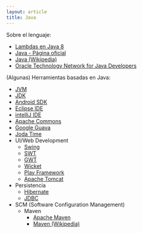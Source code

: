 ```yaml
---
layout: article
title: Java
---
```


Sobre el lenguaje:

-   [Lambdas en Java 8](lambdas-en-java-8.html)
-   [Java - Página oficial](http://www.java.com/es/)
-   [Java (Wikipedia)](http://en.wikipedia.org/wiki/Java_(programming_language))
-   [Oracle Technology Network for Java Developers](http://www.oracle.com/technetwork/java/index.html)

(Algunas) Herramientas basadas en Java:

-   [JVM](http://en.wikipedia.org/wiki/Java_virtual_machine)
-   [JDK](http://en.wikipedia.org/wiki/Java_Development_Kit)
-   [Android SDK](http://en.wikipedia.org/wiki/Android_SDK#Android_SDK)
-   [Eclipse IDE](http://www.eclipse.org)
-   [intelliJ IDE](http://www.jetbrains.com/idea/)
-   [Apache Commons](http://commons.apache.org/)
-   [Google Guava](http://code.google.com/p/guava-libraries/)
-   [Joda Time](http://joda-time.sourceforge.net/)
-   UI/Web Development
    -   [Swing](http://en.wikipedia.org/wiki/Swing_(Java))
    -   [SWT](http://en.wikipedia.org/wiki/Standard_Widget_Toolkit)
    -   [GWT](https://developers.google.com/web-toolkit/)
    -   [Wicket](http://wicket.apache.org/)
    -   [Play Framework](http://www.playframework.com/)
    -   [Apache Tomcat](http://tomcat.apache.org/)
-   Persistencia
    -   [Hibernate](http://www.hibernate.org/)
    -   [JDBC](http://en.wikipedia.org/wiki/Java_Database_Connectivity)
-   SCM (Software Configuration Management)
    -   Maven
        -   [Apache Maven](http://maven.apache.org/)
        -   [Maven (Wikipedia)](http://en.wikipedia.org/wiki/Apache_Maven)

